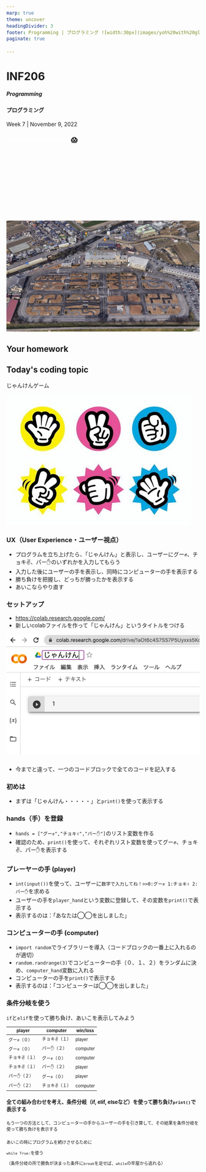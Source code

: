 ```yaml
---
marp: true
theme: uncover
headingDivider: 3
footer: Programming | プログラミング ![width:30px](images/yoh%20with%20globe.png)
paginate: true

---
```


# INF206 
##### Programming
#### プログラミング

Week 7 | November 9, 2022


### <span style="color:white">My horrible weekend</span>😱

<br>
<br>
<br>
<br>
<br>
<br>
<br>
<br>
<br>
<br>

![bg](../images/driving.png)


## Your homework



## Today's coding topic
じゃんけんゲーム

![](../images/janken.jpg)

### UX（User Experience・ユーザー視点）
- プログラムを立ち上げたら、「じゃんけん」と表示し、ユーザーにグー✊、チョキ✌️、パー✋のいずれかを入力してもらう
- 入力した後にユーザーの手を表示し、同時にコンピューターの手を表示する
- 勝ち負けを把握し、どっちが勝ったかを表示する
- あいこならやり直す

### セットアップ

- https://colab.research.google.com/
- 新しいcolabファイルを作って「じゃんけん」というタイトルをつける

![](../images/colab%20new%20file.png)

###

- 今までと違って、一つのコードブロックで全てのコードを記入する

### 初めは

- まずは「じゃんけん・・・・・」と```print()```を使って表示する

### hands（手）を登録

- ```hands = ["グー✊","チョキ✌️","パー✋"]```のリスト変数を作る
- 確認のため、```print()```を使って、それぞれリスト変数を使ってグー✊、チョキ✌️、パー✋を表示する

### プレーヤーの手 (player)

- ```int(input())```を使って、ユーザーに```数字で入力してね！>>0:グー✊ 1:チョキ✌️ 2:パー✋```を求める
- ユーザーの手を```player_hand```という変数に登録して、その変数を```print()```で表示する
- 表示するのは：「あなたは◯◯を出しました」

### コンピューターの手 (computer)

- ```import random```でライブラリーを導入（コードブロックの一番上に入れるのが適切）
- ```random.randrange(3)```でコンピューターの手（０、１、２）をランダムに決め、```computer_hand```変数に入れる
- コンピューターの手を```print()```で表示する
- 表示するのは：「コンピューターは◯◯を出しました」

### 条件分岐を使う
```if```と```elif```を使って勝ち負け、あいこを表示してみよう

<span style="font-size:0.8em">

|player|computer|win/loss|
|---|---|---|
|グー✊（０）| チョキ✌️（１）| player |
|グー✊（０）| パー✋（２）| computer|
|チョキ✌️（１）|グー✊（０）|computer|
|チョキ✌️（１）|パー✋（２）|player|
|パー✋（２）|グー✊（０） | player |
|パー✋（２）|チョキ✌️（１） | computer|

### 全ての組み合わせを考え、条件分岐（if, elif, elseなど）を使って勝ち負け```print()```で表示する

### 
もう一つの方法として、コンピューターの手からユーザーの手を引き算して、その結果を条件分岐を使って勝ち負けを表示する

###

あいこの時にプログラムを続けさせるために

```while True:```を使う

（条件分岐の所で勝負が決まった条件に```break```を足せば、```while```の牢屋から逃れる）